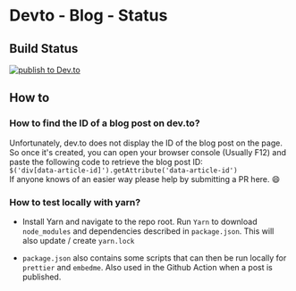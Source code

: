 # Devto - Blog - Status

## Build Status

[![publish to Dev.to](https://github.com/Pwd9000-ML/blog-devto/actions/workflows/publish-to-devto.yml/badge.svg?branch=master)](https://github.com/Pwd9000-ML/blog-devto/actions/workflows/publish-to-devto.yml)

## How to

### How to find the ID of a blog post on dev.to?

Unfortunately, dev.to does not display the ID of the blog post on the page. So once it's created, you can open your browser console (Usually F12) and paste the following code to retrieve the blog post ID:  
`$('div[data-article-id]').getAttribute('data-article-id')`  
If anyone knows of an easier way please help by submitting a PR here. :smile:

### How to test locally with yarn?

- Install Yarn and navigate to the repo root. Run `Yarn` to download `node_modules` and dependencies described in `package.json`. This will also update / create `yarn.lock`

- `package.json` also contains some scripts that can then be run locally for `prettier` and `embedme`. Also used in the Github Action when a post is published.  
